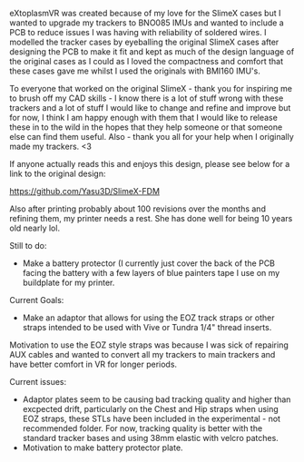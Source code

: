 eXtoplasmVR was created because of my love for the SlimeX cases but I wanted to upgrade my trackers to BNO085 IMUs and wanted to include a PCB to reduce issues I was having with reliability of soldered wires. I modelled the tracker cases by eyeballing the original SlimeX cases after designing the PCB to make it fit and kept as much of the design language of the original cases as I could as I loved the compactness and comfort that these cases gave me whilst I used the originals with BMI160 IMU's.

To everyone that worked on the original SlimeX - thank you for inspiring me to brush off my CAD skills - I know there is a lot of stuff wrong with these trackers and a lot of stuff I would like to change and refine and improve but for now, I think I am happy enough with them that I would like to release these in to the wild in the hopes that they help someone or that someone else can find them useful. Also - thank you all for your help when I originally made my trackers. <3

If anyone actually reads this and enjoys this design, please see below for a link to the original design:

https://github.com/Yasu3D/SlimeX-FDM

Also after printing probably about 100 revisions over the months and refining them, my printer needs a rest. She has done well for being 10 years old nearly lol.

Still to do:

- Make a battery protector (I currently just cover the back of the PCB facing the battery with a few layers of blue painters tape I use on my buildplate for my printer.

Current Goals: 

- Make an adaptor that allows for using the EOZ track straps or other straps intended to be used with Vive or Tundra 1/4" thread inserts.

Motivation to use the EOZ style straps was because I was sick of repairing AUX cables and wanted to convert all my trackers to main trackers and have better comfort in VR for longer periods.

Current issues:

- Adaptor plates seem to be causing bad tracking quality and higher than excpected drift, particularly on the Chest and Hip straps when using EOZ straps, these STLs have been included in the experimental - not recommended folder. For now, tracking quality is better with the standard tracker bases and using 38mm elastic with velcro patches.
- Motivation to make battery protector plate.
